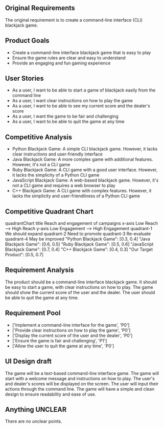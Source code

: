 ## Original Requirements

The original requirement is to create a command-line interface (CLI) blackjack game.

## Product Goals

- Create a command-line interface blackjack game that is easy to play
- Ensure the game rules are clear and easy to understand
- Provide an engaging and fun gaming experience

## User Stories

- As a user, I want to be able to start a game of blackjack easily from the command line
- As a user, I want clear instructions on how to play the game
- As a user, I want to be able to see my current score and the dealer's score
- As a user, I want the game to be fair and challenging
- As a user, I want to be able to quit the game at any time

## Competitive Analysis

- Python Blackjack Game: A simple CLI blackjack game. However, it lacks clear instructions and user-friendly interface
- Java Blackjack Game: A more complex game with additional features. However, it's not a CLI game
- Ruby Blackjack Game: A CLI game with a good user interface. However, it lacks the simplicity of a Python CLI game
- JavaScript Blackjack Game: A web-based blackjack game. However, it's not a CLI game and requires a web browser to play
- C++ Blackjack Game: A CLI game with complex features. However, it lacks the simplicity and user-friendliness of a Python CLI game

## Competitive Quadrant Chart

quadrantChart
    title Reach and engagement of campaigns
    x-axis Low Reach --> High Reach
    y-axis Low Engagement --> High Engagement
    quadrant-1 We should expand
    quadrant-2 Need to promote
    quadrant-3 Re-evaluate
    quadrant-4 May be improved
    "Python Blackjack Game": [0.3, 0.4]
    "Java Blackjack Game": [0.6, 0.5]
    "Ruby Blackjack Game": [0.5, 0.6]
    "JavaScript Blackjack Game": [0.7, 0.4]
    "C++ Blackjack Game": [0.4, 0.3]
    "Our Target Product": [0.5, 0.7]


## Requirement Analysis

The product should be a command-line interface blackjack game. It should be easy to start a game, with clear instructions on how to play. The game should show the current score of the user and the dealer. The user should be able to quit the game at any time.

## Requirement Pool

- ['Implement a command-line interface for the game', 'P0']
- ['Provide clear instructions on how to play the game', 'P0']
- ['Display the current score of the user and the dealer', 'P0']
- ['Ensure the game is fair and challenging', 'P1']
- ['Allow the user to quit the game at any time', 'P0']

## UI Design draft

The game will be a text-based command-line interface game. The game will start with a welcome message and instructions on how to play. The user's and dealer's scores will be displayed on the screen. The user will input their actions through the command line. The game will have a simple and clean design to ensure readability and ease of use.

## Anything UNCLEAR

There are no unclear points.

